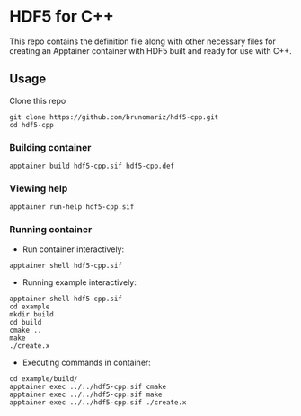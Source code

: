 # HDF5 for C++

This repo contains the definition file along with other necessary files for creating an Apptainer container with HDF5 built and ready for use with C++.

## Usage

Clone this repo

```
git clone https://github.com/brunomariz/hdf5-cpp.git
cd hdf5-cpp
```

### Building container

```
apptainer build hdf5-cpp.sif hdf5-cpp.def
```

### Viewing help

```
apptainer run-help hdf5-cpp.sif
```

### Running container

- Run container interactively:

```
apptainer shell hdf5-cpp.sif
```

- Running example interactively:

```
apptainer shell hdf5-cpp.sif
cd example
mkdir build
cd build
cmake ..
make
./create.x
```

- Executing commands in container:

```
cd example/build/
apptainer exec ../../hdf5-cpp.sif cmake
apptainer exec ../../hdf5-cpp.sif make
apptainer exec ../../hdf5-cpp.sif ./create.x
```
